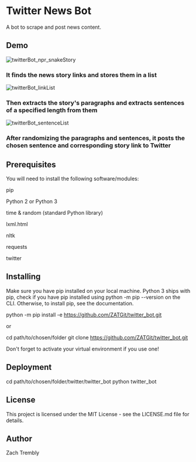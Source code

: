# Twitter News Bot

A bot to scrape and post news content. 

## Demo

![twitterBot_npr_snakeStory](https://user-images.githubusercontent.com/46094169/57589236-55fa8d00-74ef-11e9-8893-8260af2d59f0.PNG)

### It finds the news story links and stores them in a list

![twitterBot_linkList](https://user-images.githubusercontent.com/46094169/57589671-bb507d00-74f3-11e9-8b0a-2def6b2f0305.PNG)

### Then extracts the story's paragraphs and extracts sentences of a specified length from them

![twitterBot_sentenceList](https://user-images.githubusercontent.com/46094169/57589682-ec30b200-74f3-11e9-9aec-a8f1d3838a43.PNG)

### After randomizing the paragraphs and sentences, it posts the chosen sentence and corresponding story link to Twitter

## Prerequisites

You will need to install the following software/modules:

pip

Python 2 or Python 3

time & random (standard Python library)

lxml.html

nltk

requests

twitter

## Installing

Make sure you have pip installed on your local machine. Python 3 ships with pip, check if you have pip installed using python -m pip --version on the CLI. Otherwise, to install pip, see the documentation.

python -m pip install -e https://github.com/ZATGit/twitter_bot.git

or

cd path/to/chosen/folder git clone https://github.com/ZATGit/twitter_bot.git

Don't forget to activate your virtual environment if you use one!

## Deployment

cd path/to/chosen/folder/twitter/twitter_bot python twitter_bot

## License
This project is licensed under the MIT License - see the LICENSE.md file for details.

## Author

Zach Trembly
